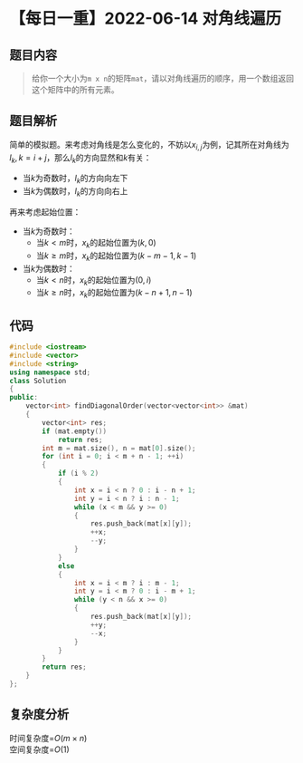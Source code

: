 # 【每日一重】2022-06-14 对角线遍历

## 题目内容

> 给你一个大小为`` m x n ``的矩阵`` mat ``，请以对角线遍历的顺序，用一个数组返回这个矩阵中的所有元素。

## 题目解析

简单的模拟题。来考虑对角线是怎么变化的，不妨以$x_{i,j}$为例，记其所在对角线为$l_{k},k=i+j$，那么$l_{k}$的方向显然和$k$有关：

- 当$k$为奇数时，$l_{k}$的方向向左下
- 当$k$为偶数时，$l_{k}$的方向向右上

再来考虑起始位置：

- 当$k$为奇数时：
  - 当$k \lt m$时，$x_{k}$的起始位置为$(k,0)$
  - 当$k \ge m$时，$x_{k}$的起始位置为$(k-m-1,k-1)$
- 当$k$为偶数时：
  - 当$k \lt n$时，$x_{k}$的起始位置为$(0,i)$
  - 当$k \ge n$时，$x_{k}$的起始位置为$(k-n+1,n-1)$

## 代码

```cpp
#include <iostream>
#include <vector>
#include <string>
using namespace std;
class Solution
{
public:
    vector<int> findDiagonalOrder(vector<vector<int>> &mat)
    {
        vector<int> res;
        if (mat.empty())
            return res;
        int m = mat.size(), n = mat[0].size();
        for (int i = 0; i < m + n - 1; ++i)
        {
            if (i % 2)
            {
                int x = i < n ? 0 : i - n + 1;
                int y = i < n ? i : n - 1;
                while (x < m && y >= 0)
                {
                    res.push_back(mat[x][y]);
                    ++x;
                    --y;
                }
            }
            else
            {
                int x = i < m ? i : m - 1;
                int y = i < m ? 0 : i - m + 1;
                while (y < n && x >= 0)
                {
                    res.push_back(mat[x][y]);
                    ++y;
                    --x;
                }
            }
        }
        return res;
    }
};
```

## 复杂度分析

时间复杂度=$O(m \times n)$  
空间复杂度=$O(1)$
